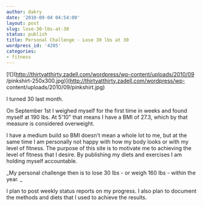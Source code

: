 ```yaml
---
author: dakry
date: '2010-09-04 04:54:00'
layout: post
slug: lose-30-lbs-at-30
status: publish
title: Personal Challenge - Lose 30 lbs at 30
wordpress_id: '4205'
categories:
- fitness
---
```


[![](http://thirtyatthirty.zadell.com/wordpress/wp-content/uploads/2010/09
/pinkshirt-250x300.jpg)](http://thirtyatthirty.zadell.com/wordpress/wp-
content/uploads/2010/09/pinkshirt.jpg)

I turned 30 last month.

On September 1st I weighed myself for the first time in weeks and found myself
at 190 lbs. At 5'10" that means I have a BMI of 27.3, which by that measure is
considered overweight.

I have a medium build so BMI doesn't mean a whole lot to me, but at the same
time I am personally not happy with how my body looks or with my level of
fitness. The purpose of this site is to motivate me to achieving the level of
fitness that I desire. By publishing my diets and exercises I am holding
myself accountable.

_My personal challenge then is to lose 30 lbs - or weigh 160 lbs - within the
year. _

I plan to post weekly status reports on my progress. I also plan to document
the methods and diets that I used to achieve the results.

